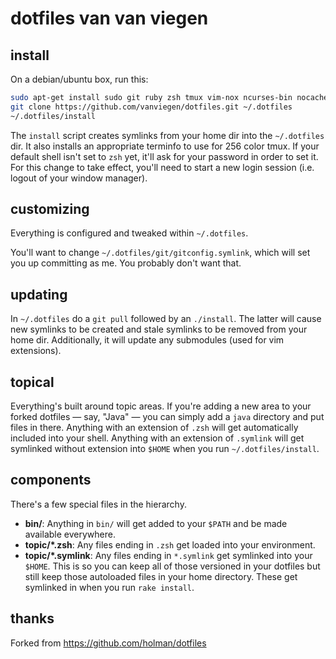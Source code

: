 # dotfiles van van viegen

## install

On a debian/ubuntu box, run this:

```sh
sudo apt-get install sudo git ruby zsh tmux vim-nox ncurses-bin nocache fzf kakoune ripgrep
git clone https://github.com/vanviegen/dotfiles.git ~/.dotfiles
~/.dotfiles/install
```

The `install` script creates symlinks from your home dir into the `~/.dotfiles` dir. It also installs an appropriate terminfo to use for 256 color tmux. If your default shell isn't set to `zsh` yet, it'll ask for your password in order to set it. For this change to take effect, you'll need to start a new login session (i.e. logout of your window manager).

## customizing

Everything is configured and tweaked within `~/.dotfiles`.

You'll want to change `~/.dotfiles/git/gitconfig.symlink`, which will set you up
committing as me. You probably don't want that.

## updating

In `~/.dotfiles` do a `git pull` followed by an `./install`. The latter will cause new symlinks to be created and stale symlinks to be removed from your home dir. Additionally, it will update any submodules (used for vim extensions).

## topical

Everything's built around topic areas. If you're adding a new area to your
forked dotfiles — say, "Java" — you can simply add a `java` directory and put
files in there. Anything with an extension of `.zsh` will get automatically
included into your shell. Anything with an extension of `.symlink` will get
symlinked without extension into `$HOME` when you run `~/.dotfiles/install`.

## components

There's a few special files in the hierarchy.

- **bin/**: Anything in `bin/` will get added to your `$PATH` and be made
  available everywhere.
- **topic/\*.zsh**: Any files ending in `.zsh` get loaded into your
  environment.
- **topic/\*.symlink**: Any files ending in `*.symlink` get symlinked into
  your `$HOME`. This is so you can keep all of those versioned in your dotfiles
  but still keep those autoloaded files in your home directory. These get
  symlinked in when you run `rake install`.

## thanks

Forked from https://github.com/holman/dotfiles

